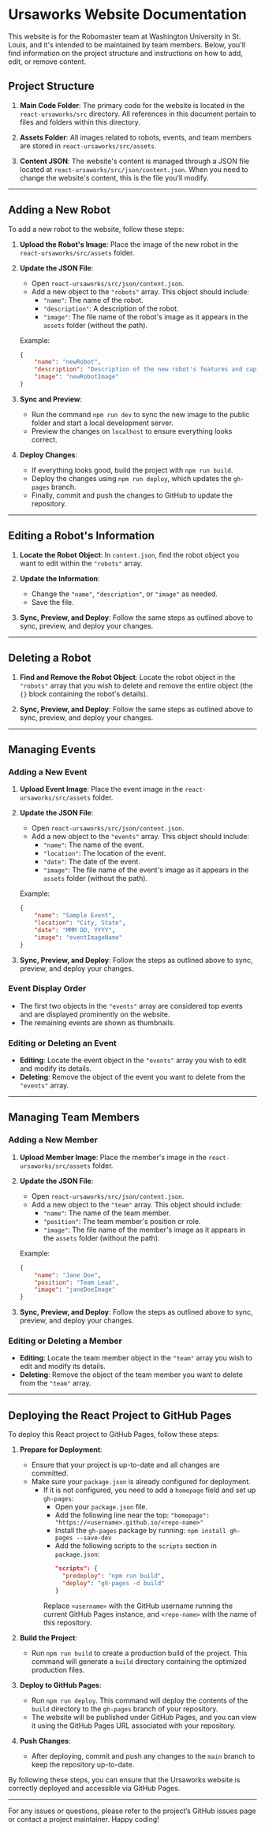 
# Ursaworks Website Documentation

This website is for the Robomaster team at Washington University in St. Louis, and it's intended to be maintained by team members. Below, you'll find information on the project structure and instructions on how to add, edit, or remove content.

## Project Structure

1. **Main Code Folder**: The primary code for the website is located in the `react-ursaworks/src` directory. All references in this document pertain to files and folders within this directory.

2. **Assets Folder**: All images related to robots, events, and team members are stored in `react-ursaworks/src/assets`.

3. **Content JSON**: The website's content is managed through a JSON file located at `react-ursaworks/src/json/content.json`. When you need to change the website's content, this is the file you'll modify.

---

## Adding a New Robot

To add a new robot to the website, follow these steps:

1. **Upload the Robot's Image**: Place the image of the new robot in the `react-ursaworks/src/assets` folder.

2. **Update the JSON File**:
   - Open `react-ursaworks/src/json/content.json`.
   - Add a new object to the `"robots"` array. This object should include:
     - `"name"`: The name of the robot.
     - `"description"`: A description of the robot.
     - `"image"`: The file name of the robot's image as it appears in the `assets` folder (without the path).

   Example:
   ```json
   {
       "name": "newRobot",
       "description": "Description of the new robot's features and capabilities.",
       "image": "newRobotImage"
   }
   ```

3. **Sync and Preview**:
   - Run the command `npm run dev` to sync the new image to the public folder and start a local development server.
   - Preview the changes on `localhost` to ensure everything looks correct.

4. **Deploy Changes**:
   - If everything looks good, build the project with `npm run build`.
   - Deploy the changes using `npm run deploy`, which updates the `gh-pages` branch.
   - Finally, commit and push the changes to GitHub to update the repository.

---

## Editing a Robot's Information

1. **Locate the Robot Object**: In `content.json`, find the robot object you want to edit within the `"robots"` array.

2. **Update the Information**:
   - Change the `"name"`, `"description"`, or `"image"` as needed. 
   - Save the file.

3. **Sync, Preview, and Deploy**: Follow the same steps as outlined above to sync, preview, and deploy your changes.

---

## Deleting a Robot

1. **Find and Remove the Robot Object**: Locate the robot object in the `"robots"` array that you wish to delete and remove the entire object (the `{}` block containing the robot's details).

2. **Sync, Preview, and Deploy**: Follow the same steps as outlined above to sync, preview, and deploy your changes.

---

## Managing Events

### Adding a New Event

1. **Upload Event Image**: Place the event image in the `react-ursaworks/src/assets` folder.

2. **Update the JSON File**:
   - Open `react-ursaworks/src/json/content.json`.
   - Add a new object to the `"events"` array. This object should include:
     - `"name"`: The name of the event.
     - `"location"`: The location of the event.
     - `"date"`: The date of the event.
     - `"image"`: The file name of the event's image as it appears in the `assets` folder (without the path).

   Example:
   ```json
   {
       "name": "Sample Event",
       "location": "City, State",
       "date": "MMM DD, YYYY",
       "image": "eventImageName"
   }
   ```

3. **Sync, Preview, and Deploy**: Follow the steps as outlined above to sync, preview, and deploy your changes.

### Event Display Order

- The first two objects in the `"events"` array are considered top events and are displayed prominently on the website.
- The remaining events are shown as thumbnails.

### Editing or Deleting an Event

- **Editing**: Locate the event object in the `"events"` array you wish to edit and modify its details.
- **Deleting**: Remove the object of the event you want to delete from the `"events"` array.

---

## Managing Team Members

### Adding a New Member

1. **Upload Member Image**: Place the member's image in the `react-ursaworks/src/assets` folder.

2. **Update the JSON File**:
   - Open `react-ursaworks/src/json/content.json`.
   - Add a new object to the `"team"` array. This object should include:
     - `"name"`: The name of the team member.
     - `"position"`: The team member's position or role.
     - `"image"`: The file name of the member's image as it appears in the `assets` folder (without the path).

   Example:
   ```json
   {
       "name": "Jane Doe",
       "position": "Team Lead",
       "image": "janeDoeImage"
   }
   ```

3. **Sync, Preview, and Deploy**: Follow the steps as outlined above to sync, preview, and deploy your changes.

### Editing or Deleting a Member

- **Editing**: Locate the team member object in the `"team"` array you wish to edit and modify its details.
- **Deleting**: Remove the object of the team member you want to delete from the `"team"` array.

---

## Deploying the React Project to GitHub Pages

To deploy this React project to GitHub Pages, follow these steps:

1. **Prepare for Deployment**:
   - Ensure that your project is up-to-date and all changes are committed.
   - Make sure your `package.json` is already configured for deployment.
     - If it is not configured, you need to add a `homepage` field and set up `gh-pages`:
       - Open your `package.json` file.
       - Add the following line near the top: `"homepage": "https://<username>.github.io/<repo-name>"`
       - Install the `gh-pages` package by running: `npm install gh-pages --save-dev`
       - Add the following scripts to the `scripts` section in `package.json`:
         ```json
         "scripts": {
           "predeploy": "npm run build",
           "deploy": "gh-pages -d build"
         }
         ```
       Replace `<username>` with the GitHub username running the current GitHub Pages instance, and `<repo-name>` with the name of this repository.

2. **Build the Project**:
   - Run `npm run build` to create a production build of the project. This command will generate a `build` directory containing the optimized production files.

3. **Deploy to GitHub Pages**:
   - Run `npm run deploy`. This command will deploy the contents of the `build` directory to the `gh-pages` branch of your repository.
   - The website will be published under GitHub Pages, and you can view it using the GitHub Pages URL associated with your repository.

4. **Push Changes**:
   - After deploying, commit and push any changes to the `main` branch to keep the repository up-to-date.

By following these steps, you can ensure that the Ursaworks website is correctly deployed and accessible via GitHub Pages.

---

For any issues or questions, please refer to the project’s GitHub issues page or contact a project maintainer. Happy coding! 
